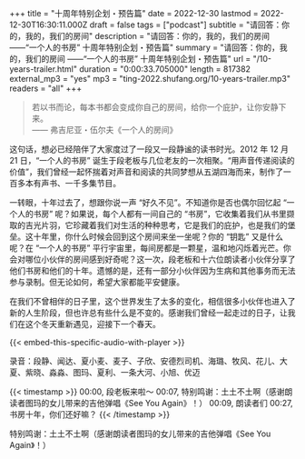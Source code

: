 +++
title = "十周年特别企划・预告篇"
date = 2022-12-30
lastmod = 2022-12-30T16:30:11.000Z
draft = false
tags = ["podcast"]
subtitle = "请回答：你的，我的，我们的房间"
description = "请回答：你的，我的，我们的房间 ——“一个人的书房” 十周年特别企划・预告篇"
summary = "请回答：你的，我的，我们的房间 ——“一个人的书房” 十周年特别企划・预告篇"
url = "/10-years-trailer.html"
duration = "0:00:33.705000"
length = 817382
external_mp3 = "yes"
mp3 = "ting-2022.shufang.org/10-years-trailer.mp3"
readers = "all"
+++

> 若以书而论，每本书都会变成你自己的房间，给你一个庇护，让你安静下来。  
> —— 弗吉尼亚・伍尔夫《一个人的房间》

这句话，想必已经陪伴了大家度过了一段又一段静谧的读书时光。2012 年 12 月 21 日，“一个人的书房” 诞生于段老板与几位老友的一次相聚。“用声音传递阅读的价值”，我们曾经一起怀揣着对声音和阅读的共同梦想从五湖四海而来，制作了一百多本有声书、一千多集节目。

一转眼，十年过去了，想跟你说一声 “好久不见”。不知道你是否也偶尔回忆起 “一个人的书房” 呢？如果说，每个人都有一间自己的 “书房”，它收集着我们从书里撷取的吉光片羽，它珍藏着我们对生活的种种思考，它是我们的庇护，也是我们的堡垒。这十年里，你什么时候会回到这个房间来坐一坐呢？你的 “钥匙” 又是什么呢？在 “一个人的书房” 平行宇宙里，每间房都是一颗星，温和地闪烁着光芒。你会对哪位小伙伴的房间感到好奇呢？这一次，段老板和十六位朗读者小伙伴分享了他们书房和他们的十年。遗憾的是，还有一部分小伙伴因为生病和其他事务而无法参与录制。但无论如何，希望大家都能平安健康。

在我们不曾相伴的日子里，这个世界发生了太多的变化，相信很多小伙伴也进入了新的人生阶段，但也许总有些什么是不变的。感谢我们曾经一起走过的日子，让我们在这个冬天重新遇见，迎接下一个春天。

{{< embed-this-specific-audio-with-player >}}

录音：段静、闻达、夏小麦、麦子、子欣、安德烈司机、海璐、牧风、花儿、大夏、紫晓、淼淼、图玛、夏利、一条大河、小旭、优迈

{{< timestamp >}}
00:00, 段老板来啦～
00:07, 特别鸣谢：土土不土啊（感谢朗读者图玛的女儿带来的吉他弹唱《See You Again》！）
00:09, 朗读者们
00:27, 书房十年，你们还好嘛？
{{< /timestamp >}}

特别鸣谢：土土不土啊（感谢朗读者图玛的女儿带来的吉他弹唱《See You Again》！）